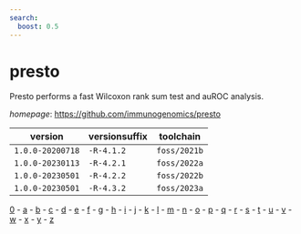 ```yaml
---
search:
  boost: 0.5
---
```

# presto

Presto performs a fast Wilcoxon rank sum test and auROC analysis.

*homepage*: <https://github.com/immunogenomics/presto>

version | versionsuffix | toolchain
--------|---------------|----------
``1.0.0-20200718`` | ``-R-4.1.2`` | ``foss/2021b``
``1.0.0-20230113`` | ``-R-4.2.1`` | ``foss/2022a``
``1.0.0-20230501`` | ``-R-4.2.2`` | ``foss/2022b``
``1.0.0-20230501`` | ``-R-4.3.2`` | ``foss/2023a``

[0](../0/index.md) - [a](../a/index.md) - [b](../b/index.md) - [c](../c/index.md) - [d](../d/index.md) - [e](../e/index.md) - [f](../f/index.md) - [g](../g/index.md) - [h](../h/index.md) - [i](../i/index.md) - [j](../j/index.md) - [k](../k/index.md) - [l](../l/index.md) - [m](../m/index.md) - [n](../n/index.md) - [o](../o/index.md) - [p](../p/index.md) - [q](../q/index.md) - [r](../r/index.md) - [s](../s/index.md) - [t](../t/index.md) - [u](../u/index.md) - [v](../v/index.md) - [w](../w/index.md) - [x](../x/index.md) - [y](../y/index.md) - [z](../z/index.md)

